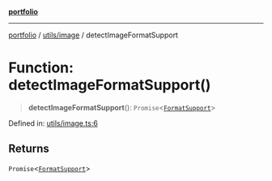 [**portfolio**](../../../README.md)

***

[portfolio](../../../modules.md) / [utils/image](../README.md) / detectImageFormatSupport

# Function: detectImageFormatSupport()

> **detectImageFormatSupport**(): `Promise`\<[`FormatSupport`](../interfaces/FormatSupport.md)\>

Defined in: [utils/image.ts:6](https://github.com/tnorlund/Portfolio/blob/197456a6faa5b81cb6ae09d4345c9c43c01157a9/portfolio/utils/image.ts#L6)

## Returns

`Promise`\<[`FormatSupport`](../interfaces/FormatSupport.md)\>
